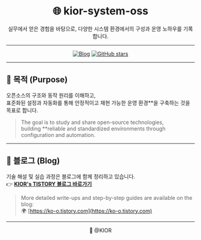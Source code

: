 <div align="center">

# 🌐 kior-system-oss

실무에서 얻은 경험을 바탕으로, 다양한 시스템 환경에서의 구성과 운영 노하우를 기록합니다.

---

[![Blog](https://img.shields.io/badge/blog-ko--o.tistory.com-lightgrey?logo=tistory)](https://ko-o.tistory.com)
[![GitHub stars](https://img.shields.io/github/stars/jo0ozip/kior-system-oss?style=social)](https://github.com/jo0ozip/kior-system-oss/stargazers)

</div>

---

## 📝 목적 (Purpose)

오픈소스의 구조와 동작 원리를 이해하고,  
표준화된 설정과 자동화를 통해 안정적이고 재현 가능한 운영 환경**을 구축하는 것을 목표로 합니다.

> The goal is to study and share open-source technologies,  
> building **reliable and standardized environments through configuration and automation.

---

## 🔗 블로그 (Blog)

기술 해설 및 실습 과정은 블로그에 함께 정리하고 있습니다.  
👉 [**KIOR's TISTORY 블로그 바로가기**](https://ko-o.tistory.com)

> More detailed write-ups and step-by-step guides are available on the blog:  
> 🌍 [https://ko-o.tistory.com](https://ko-o.tistory.com)

---

<div align="center">
  
💬 @KIOR

</div>

